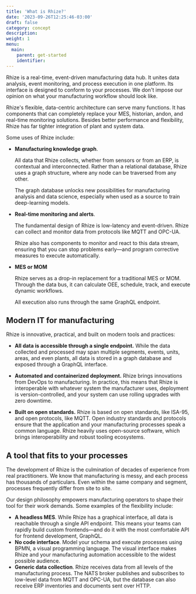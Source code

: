 ```yaml
---
title: 'What is Rhize?'
date: '2023-09-26T12:25:46-03:00'
draft: false
category: concept
description:
weight: 1
menu:
  main:
    parent: get-started
    identifier:
---
```


Rhize is a real-time, event-driven manufacturing data hub.
It unites data analysis, event monitoring, and process execution in one platform.
Its interface is designed to conform to your processes.
We don't impose our opinion on what your manufacturing workflow should look like.

Rhize's flexible, data-centric architecture can serve many functions.
It has components that can completely replace your MES, historian, andon, and real-time monitoring solutions.
Besides better performance and flexibility, Rhize has far tighter integration of plant and system data.

Some uses of Rhize include:

- **Manufacturing knowledge graph**.

  All data that Rhize collects, whether from sensors or from an ERP, is contextual and interconnected. Rather than a relational database, Rhize uses a graph structure, where any node can be traversed from any other.
  
  The graph database unlocks new possibilities for manufacturing analysis and data science, especially when used as a source to train deep-learning models.

- **Real-time monitoring and alerts**.

  The fundamental design of Rhize is low-latency and event-driven.
  Rhize can collect and monitor data from protocols like MQTT and OPC-UA.
  
  Rhize also has components to monitor and react to this data stream, ensuring that you can stop problems early&mdash;and program corrective measures to execute automatically.
  
- **MES or MOM**

  Rhize serves as a drop-in replacement for a traditional MES or MOM.
  Through the data bus, it can calculate OEE, schedule, track, and execute dynamic workflows.

  All execution also runs through the same GraphQL endpoint.

## Modern IT for manufacturing 

Rhize is innovative, practical, and built on modern tools and practices:

- **All data is accessible through a single endpoint.**
While the data collected and processed may span multiple segments, events, units, areas, and even plants, all data is stored in a graph database and exposed through a GraphQL interface.

- **Automated and containerized deployment.**
Rhize brings innovations from DevOps to manufacturing.
In practice, this means that Rhize is interoperable with whatever system the manufacturer uses,
deployment is version-controlled, and your system can use rolling upgrades with zero downtime.

- **Built on open standards.**
Rhize is based on open standards, like ISA-95, and open protocols, like MQTT.
Open industry standards and protocols ensure that the application and your manufacturing processes speak a common language.
Rhize heavily uses open-source software, which brings interoperability and robust tooling ecosystems.

  
## A tool that fits to your processes

The development of Rhize is the culmination of decades of experience from real practitioners.
We know that manufacturing is messy, and each process has thousands of particulars.
Even within the same company and segment, processes frequently differ from site to site.

Our design philosophy empowers manufacturing operators to shape their tool for their work demands.
Some examples of the flexibility include:

- **A headless MES**. While Rhize has a graphical interface, all data is reachable through a single API endpoint. This means your teams can rapidly build custom frontends―and do it with the most comfortable API for frontend development, GraphQL.
- **No code interface**. Model your schema and execute processes using BPMN, a visual programming language. The visual interface makes Rhize and your manufacturing automation accessible to the widest possible audience.
- **Generic data collection**. Rhize receives data from all levels of the manufacturing process. The NATS broker publishes and subscribes to low-level data from MQTT and OPC-UA, but the database can also receive ERP inventories and documents sent over HTTP.
